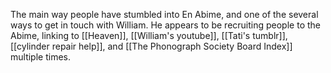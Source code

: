 The main way people have stumbled into En Abime, and one of the several ways to get in touch with William. He appears to be recruiting people to the Abime, linking to [[Heaven]], [[William's youtube]], [[Tati's tumblr]], [[cylinder repair help]], and [[The Phonograph Society Board Index]] multiple times.